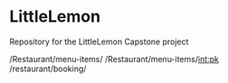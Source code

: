 # LittleLemon
Repository for the LittleLemon Capstone project

/Restaurant/menu-items/
/Restaurant/menu-items/<int:pk>
/restaurant/booking/